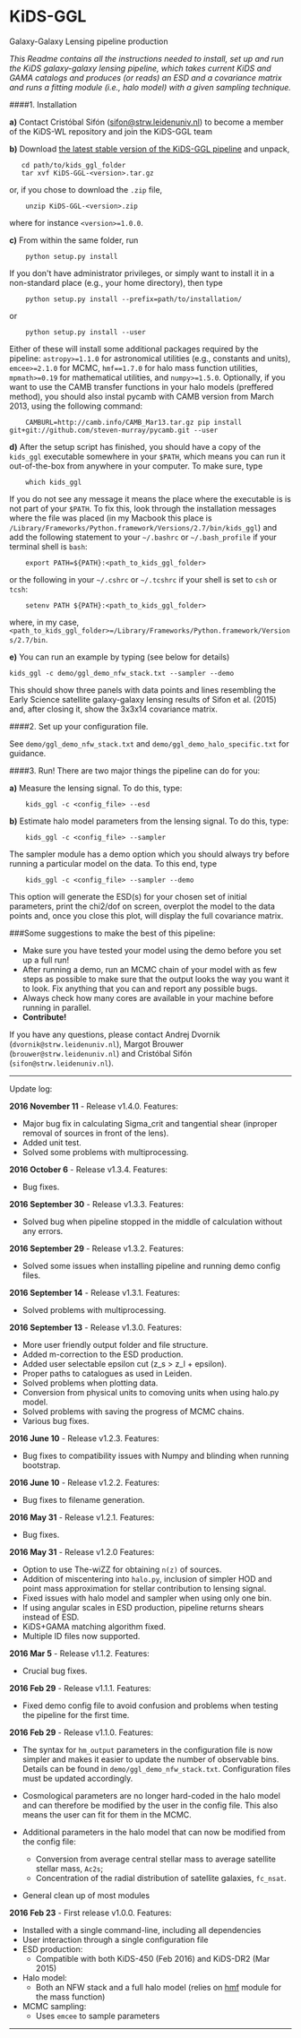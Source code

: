 # KiDS-GGL
Galaxy-Galaxy Lensing pipeline production

*This Readme contains all the instructions needed to install, set up and run
the KiDS galaxy-galaxy lensing pipeline, which takes current KiDS and GAMA
catalogs and produces (or reads) an ESD and a covariance matrix and runs a
fitting module (i.e., halo model) with a given sampling technique.*

####1. Installation
    
    
**a)** Contact Cristóbal Sifón (sifon@strw.leidenuniv.nl) to become a member
       of the KiDS-WL repository and join the KiDS-GGL team

**b)** Download [the latest stable version of the KiDS-GGL pipeline](https://github.com/KiDS-WL/KiDS-GGL/releases/latest) and unpack,

       cd path/to/kids_ggl_folder
       tar xvf KiDS-GGL-<version>.tar.gz

or, if you chose to download the `.zip` file,

        unzip KiDS-GGL-<version>.zip

where for instance `<version>=1.0.0`.

**c)** From within the same folder, run

        python setup.py install

If you don't have administrator privileges, or simply want to install it in a non-standard place (e.g., your home directory), then type

        python setup.py install --prefix=path/to/installation/
    
or
    
        python setup.py install --user

Either of these will install some additional packages required by the pipeline: `astropy>=1.1.0` for astronomical utilities (e.g., constants and units), `emcee>=2.1.0` for MCMC, `hmf==1.7.0` for halo mass function utilities, `mpmath>=0.19` for mathematical utilities, and `numpy>=1.5.0`. Optionally, if you want to use the CAMB transfer functions in your halo models (preffered method), you should also instal pycamb with CAMB version from March 2013, using the following command: 

        CAMBURL=http://camb.info/CAMB_Mar13.tar.gz pip install git+git://github.com/steven-murray/pycamb.git --user

**d)** After the setup script has finished, you should have a copy of the `kids_ggl` executable somewhere in your `$PATH`, which means you can run it out-of-the-box from anywhere in your computer. To make sure, type

        which kids_ggl

If you do not see any message it means the place where the executable is is not part of your `$PATH`. To fix this, look through the installation messages where the file was placed (in my Macbook this place is `/Library/Frameworks/Python.framework/Versions/2.7/bin/kids_ggl`) and add the following statement to your `~/.bashrc` or `~/.bash_profile` if your terminal shell is `bash`:

        export PATH=${PATH}:<path_to_kids_ggl_folder>

or the following in your `~/.cshrc` or `~/.tcshrc` if your shell is set to `csh` or `tcsh`:

        setenv PATH ${PATH}:<path_to_kids_ggl_folder>

where, in my case, `<path_to_kids_ggl_folder>=/Library/Frameworks/Python.framework/Versions/2.7/bin`.

**e)** You can run an example by typing (see below for details)

    kids_ggl -c demo/ggl_demo_nfw_stack.txt --sampler --demo

This should show three panels with data points and lines resembling the Early Science satellite galaxy-galaxy lensing results of Sifon et al. (2015) and, after closing it, show the 3x3x14 covariance matrix.

####2. Set up your configuration file.
    
See `demo/ggl_demo_nfw_stack.txt` and `demo/ggl_demo_halo_specific.txt` for guidance.


####3. Run! 
There are two major things the pipeline can do for you:

**a)** Measure the lensing signal. To do this, type:

        kids_ggl -c <config_file> --esd

**b)** Estimate halo model parameters from the lensing signal. To do this, type:

        kids_ggl -c <config_file> --sampler

The sampler module has a demo option which you should always try before running a particular model on the data. To this end, type

        kids_ggl -c <config_file> --sampler --demo

This option will generate the ESD(s) for your chosen set of initial parameters, print the chi2/dof on screen, overplot the model to the data points and, once you close this plot, will display the full covariance matrix.


###Some suggestions to make the best of this pipeline:

- Make sure you have tested your model using the demo before you set up a full run!
- After running a demo, run an MCMC chain of your model with as few steps as possible to make sure that the output looks the way you want it to look. Fix anything that you can and report any possible bugs.
- Always check how many cores are available in your machine before running in parallel.
- **Contribute!**
 
If you have any questions, please contact Andrej Dvornik (`dvornik@strw.leidenuniv.nl`), Margot Brouwer (`brouwer@strw.leidenuniv.nl`) and Cristóbal Sifón (`sifon@strw.leidenuniv.nl`).

---
Update log:

**2016 November 11** - Release v1.4.0. Features:
- Major bug fix in calculating Sigma_crit and tangential shear (inproper removal of sources in front of the lens).
- Added unit test.
- Solved some problems with multiprocessing.

**2016 October 6** - Release v1.3.4. Features:
- Bug fixes.

**2016 September 30** - Release v1.3.3. Features:
- Solved bug when pipeline stopped in the middle of calculation without any errors.

**2016 September 29** - Release v1.3.2. Features:
- Solved some issues when installing pipeline and running demo config files.

**2016 September 14** - Release v1.3.1. Features:
- Solved problems with multiprocessing.
    
**2016 September 13** - Release v1.3.0. Features:
- More user friendly output folder and file structure.
- Added m-correction to the ESD production.
- Added user selectable epsilon cut (z_s > z_l + epsilon).
- Proper paths to catalogues as used in Leiden.
- Solved problems when plotting data.
- Conversion from physical units to comoving units when using halo.py model.
- Solved problems with saving the progress of MCMC chains.
- Various bug fixes.

**2016 June 10** - Release v1.2.3. Features:
- Bug fixes to compatibility issues with Numpy and blinding when running bootstrap.

**2016 June 10** - Release v1.2.2. Features:
- Bug fixes to filename generation.

**2016 May 31** - Release v1.2.1. Features:
 - Bug fixes.

**2016 May 31** - Release v1.2.0 Features:
 - Option to use The-wiZZ for obtaining `n(z)` of sources.
 - Addition of miscentering into `halo.py`, inclusion of simpler HOD and point mass approximation for stellar contribution to lensing signal.
 - Fixed issues with halo model and sampler when using only one bin.
 - If using angular scales in ESD production, pipeline returns shears instead of ESD.
 - KiDS+GAMA matching algorithm fixed.
 - Multiple ID files now supported.

**2016 Mar 5** - Release v1.1.2. Features:
 - Crucial bug fixes.

**2016 Feb 29** - Release v1.1.1. Features:
 - Fixed demo config file to avoid confusion and problems when testing the pipeline for the first time.

**2016 Feb 29** - Release v1.1.0. Features:
 - The syntax for `hm_output` parameters in the configuration file is now simpler and makes it easier to update the number of observable bins. Details can be found in `demo/ggl_demo_nfw_stack.txt`. Configuration files must be updated accordingly.

 - Cosmological parameters are no longer hard-coded in the halo model and can therefore be modified by the user in the config file. This also means the user can fit for them in the MCMC.

 - Additional parameters in the halo model that can now be modified from the config file:
    - Conversion from average central stellar mass to average satellite stellar mass, `Ac2s`;
    - Concentration of the radial distribution of satellite galaxies, `fc_nsat`.

 - General clean up of most modules

**2016 Feb 23** - First release v1.0.0. Features:
- Installed with a single command-line, including all dependencies
- User interaction through a single configuration file
- ESD production:
    - Compatible with both KiDS-450 (Feb 2016) and KiDS-DR2 (Mar 2015)
- Halo model:
    - Both an NFW stack and a full halo model (relies on [hmf](https://github.com/steven-murray/hmf) module for the mass function)
- MCMC sampling:
    - Uses `emcee` to sample parameters

---
